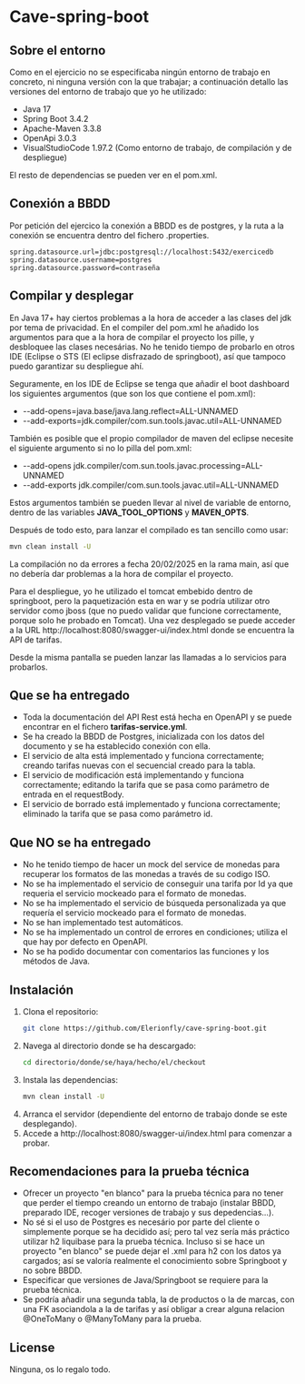 # Cave-spring-boot

## Sobre el entorno
Como en el ejercicio no se especificaba ningún entorno de trabajo en concreto, ni ninguna versión con la que trabajar; a continuación detallo las versiones del entorno de trabajo que yo he utilizado:
- Java 17
- Spring Boot 3.4.2
- Apache-Maven 3.3.8
- OpenApi 3.0.3
- VisualStudioCode 1.97.2 (Como entorno de trabajo, de compilación y de despliegue)

El resto de dependencias se pueden ver en el pom.xml.

## Conexión a BBDD
Por petición del ejercico la conexión a BBDD es de postgres, y la ruta a la conexión se encuentra dentro del fichero .properties.

   ```properties
spring.datasource.url=jdbc:postgresql://localhost:5432/exercicedb
spring.datasource.username=postgres
spring.datasource.password=contraseña
   ```

## Compilar y desplegar
En Java 17+ hay ciertos problemas a la hora de acceder a las clases del jdk por tema de privacidad. En el compiler del pom.xml he añadido los argumentos para que a la hora de compilar el proyecto los pille, y desbloquee las clases necesárias. No he tenido tiempo de probarlo en otros IDE (Eclipse o STS (El eclipse disfrazado de springboot), así que tampoco puedo garantizar su despliegue ahí.

Seguramente, en los IDE de Eclipse se tenga que añadir el boot dashboard los siguientes argumentos (que son los que contiene el pom.xml):
- --add-opens=java.base/java.lang.reflect=ALL-UNNAMED
- --add-exports=jdk.compiler/com.sun.tools.javac.util=ALL-UNNAMED

También es posible que el propio compilador de maven del eclipse necesite el siguiente argumento si no lo pilla del pom.xml:
- --add-opens jdk.compiler/com.sun.tools.javac.processing=ALL-UNNAMED
- --add-exports jdk.compiler/com.sun.tools.javac.util=ALL-UNNAMED

Estos argumentos también se pueden llevar al nivel de variable de entorno, dentro de las variables **JAVA_TOOL_OPTIONS** y **MAVEN_OPTS**.

Después de todo esto, para lanzar el compilado es tan sencillo como usar:
   ```bash
   mvn clean install -U
   ```
La compilación no da errores a fecha 20/02/2025 en la rama main, así que no debería dar problemas a la hora de compilar el proyecto.

Para el despliegue, yo he utilizado el tomcat embebido dentro de springboot, pero la paquetización esta en war y se podría utilizar otro servidor como jboss (que no puedo validar que funcione correctamente, porque solo he probado en Tomcat). Una vez desplegado se puede acceder a la URL http://localhost:8080/swagger-ui/index.html donde se encuentra la API de tarifas.

Desde la misma pantalla se pueden lanzar las llamadas a lo servicios para probarlos.

## Que se ha entregado
- Toda la documentación del API Rest está hecha en OpenAPI y se puede encontrar en el fichero **tarifas-service.yml**.
- Se ha creado la BBDD de Postgres, inicializada con los datos del documento y se ha establecido conexión con ella.
- El servicio de alta está implementado y funciona correctamente; creando tarifas nuevas con el secuencial creado para la tabla.
- El servicio de modificación está implementando y funciona correctamente; editando la tarifa que se pasa como parámetro de entrada en el requestBody.
- El servicio de borrado está implementado y funciona correctamente; eliminado la tarifa que se pasa como parámetro id.

## Que NO se ha entregado
- No he tenido tiempo de hacer un mock del service de monedas para recuperar los formatos de las monedas a través de su codigo ISO.
- No se ha implementado el servicio de conseguir una tarifa por Id ya que requeria el servicio mockeado para el formato de monedas.
- No se ha implementado el servicio de búsqueda personalizada ya que requería el servicio mockeado para el formato de monedas.
- No se han implementado test automáticos.
- No se ha implementado un control de errores en condiciones; utiliza el que hay por defecto en OpenAPI.
- No se ha podido documentar con comentarios las funciones y los métodos de Java.

## Instalación
1. Clona el repositorio:
   ```bash
   git clone https://github.com/Elerionfly/cave-spring-boot.git
   ```
2. Navega al directorio donde se ha descargado:
   ```bash
   cd directorio/donde/se/haya/hecho/el/checkout
   ```
3. Instala las dependencias:
   ```bash
   mvn clean install -U
   ```
4. Arranca el servidor (dependiente del entorno de trabajo donde se este desplegando).
5. Accede a http://localhost:8080/swagger-ui/index.html para comenzar a probar.

## Recomendaciones para la prueba técnica
- Ofrecer un proyecto "en blanco" para la prueba técnica para no tener que perder el tiempo creando un entorno de trabajo (instalar BBDD, preparado IDE, recoger versiones de trabajo y sus depedencias...).
- No sé si el uso de Postgres es necesário por parte del cliente o simplemente porque se ha decidido así; pero tal vez sería más práctico utilizar h2 liquibase para la prueba técnica. Incluso si se hace un proyecto "en blanco" se puede dejar el .xml para h2 con los datos ya cargados; así se valoría realmente el conocimiento sobre Springboot y no sobre BBDD.
- Especificar que versiones de Java/Springboot se requiere para la prueba técnica.
- Se podría añadir una segunda tabla, la de productos o la de marcas, con una FK asociandola a la de tarifas y así obligar a crear alguna relacion @OneToMany o @ManyToMany para la prueba.

## License
Ninguna, os lo regalo todo.






